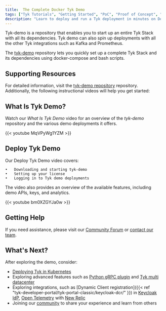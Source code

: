 ```yaml
---
title:  The Complete Docker Tyk Demo
tags: ["Tyk Tutorials", "Getting Started", "PoC", "Proof of Concept", "Tyk PoC", "docker", "Tyk demo", "Tyk quick start", "Tyk Demo Videos" ]
description: "Learn to deploy and run a Tyk deployment in minutes on Docker using our repository tyk-demo"
---
```


Tyk-demo is a repository that enables you to start up an entire Tyk Stack with 
all its dependencies. Tyk demo can also spin up deployments with all the other Tyk integrations such as Kafka and Prometheus. 

The [tyk-demo](https://github.com/TykTechnologies/tyk-demo) repository lets you quickly set up a complete Tyk Stack and 
its dependencies using docker-compose and bash scripts.
	

## Supporting Resources

For detailed information, visit the [tyk-demo repository](https://github.com/TykTechnologies/tyk-demo) repository. Additionally, the 
following instructional videos will help you get started:


## What Is Tyk Demo?

Watch our *What Is Tyk Demo* video for an overview of the *tyk-demo* repository and the various demo deployments it offers.

{{< youtube MqVPyWg1YZM >}}


## Deploy Tyk Demo

Our Deploy Tyk Demo video covers:

	•	Downloading and starting tyk-demo
	•	Setting up your license
	•	Logging in to Tyk demo deployments

The video also provides an overview of the available features, including demo APIs, keys, and analytics.

{{< youtube bm0XZGYJa0w >}}


## Getting Help

If you need assistance, please visit our [Community Forum]([link-to-forum](https://community.tyk.io/)) or [contact our team](https://tyk.io/about/contact/).


## What's Next?

After exploring the demo, consider:
- [Deploying Tyk in Kubernetes](https://tyk.io/docs/getting-started/quick-start/tyk-k8s-demo/)
- Exploring advanced features such as [Python gRPC plugin](https://github.com/TykTechnologies/tyk-demo/tree/master/deployments/plugin-python-grpc) and [Tyk multi datacenter](https://github.com/TykTechnologies/tyk-demo/tree/master/deployments/mdcb)
- Exploring integrations, such as [Dynamic Client registration]({{< ref "tyk-developer-portal/tyk-portal-classic/keycloak-dcr/" }}) in [Keycloak IdP](https://github.com/TykTechnologies/tyk-demo/tree/master/deployments/keycloak-dcr), [Open Telemetry](https://github.com/TykTechnologies/tyk-demo/tree/master/deployments/otel-new-relic) with [New Relic](https://newrelic.com/)
- Joining our [community]([link-to-forum](https://community.tyk.io/)) to share your experience and learn from others
